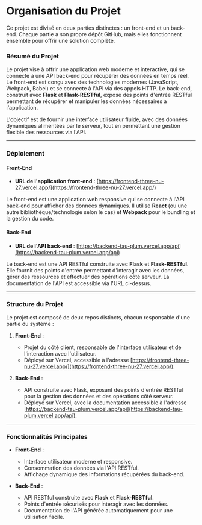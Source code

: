 # Organisation du Projet

Ce projet est divisé en deux parties distinctes : un front-end et un back-end. Chaque partie a son propre dépôt GitHub, mais elles fonctionnent ensemble pour offrir une solution complète.

### Résumé du Projet

Le projet vise à offrir une application web moderne et interactive, qui se connecte à une API back-end pour récupérer des données en temps réel. Le front-end est conçu avec des technologies modernes (JavaScript, Webpack, Babel) et se connecte à l'API via des appels HTTP. Le back-end, construit avec **Flask** et **Flask-RESTful**, expose des points d'entrée RESTful permettant de récupérer et manipuler les données nécessaires à l'application.

L'objectif est de fournir une interface utilisateur fluide, avec des données dynamiques alimentées par le serveur, tout en permettant une gestion flexible des ressources via l'API.

---

### Déploiement

#### Front-End

- **URL de l'application front-end** : [https://frontend-three-nu-27.vercel.app/](https://frontend-three-nu-27.vercel.app/)

Le front-end est une application web responsive qui se connecte à l'API back-end pour afficher des données dynamiques. Il utilise **React** (ou une autre bibliothèque/technologie selon le cas) et **Webpack** pour le bundling et la gestion du code.

#### Back-End

- **URL de l'API back-end** : [https://backend-tau-plum.vercel.app/api](https://backend-tau-plum.vercel.app/api)

Le back-end est une API RESTful construite avec **Flask** et **Flask-RESTful**. Elle fournit des points d'entrée permettant d'interagir avec les données, gérer des ressources et effectuer des opérations côté serveur. La documentation de l'API est accessible via l'URL ci-dessus.

---

### Structure du Projet

Le projet est composé de deux repos distincts, chacun responsable d'une partie du système :

1. **Front-End** : 
   - Projet du côté client, responsable de l'interface utilisateur et de l'interaction avec l'utilisateur.
   - Déployé sur Vercel, accessible à l'adresse [https://frontend-three-nu-27.vercel.app/](https://frontend-three-nu-27.vercel.app/).

2. **Back-End** : 
   - API construite avec Flask, exposant des points d'entrée RESTful pour la gestion des données et des opérations côté serveur.
   - Déployé sur Vercel, avec la documentation accessible à l'adresse [https://backend-tau-plum.vercel.app/api](https://backend-tau-plum.vercel.app/api).

---

### Fonctionnalités Principales

- **Front-End** :
  - Interface utilisateur moderne et responsive.
  - Consommation des données via l'API RESTful.
  - Affichage dynamique des informations récupérées du back-end.

- **Back-End** :
  - API RESTful construite avec **Flask** et **Flask-RESTful**.
  - Points d'entrée sécurisés pour interagir avec les données.
  - Documentation de l'API générée automatiquement pour une utilisation facile.
